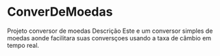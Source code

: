 # ConverDeMoedas
Projeto conversor de moedas
Descrição
Este e um conversor simples de moedas aonde facilitara suas conversçoes usando a taxa de câmbio em tempo real.
